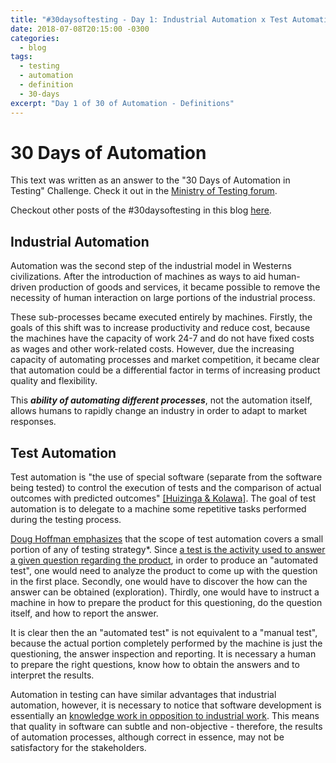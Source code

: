 ```yaml
---
title: "#30daysoftesting - Day 1: Industrial Automation x Test Automation"
date: 2018-07-08T20:15:00 -0300
categories:
  - blog
tags:
  - testing
  - automation
  - definition 
  - 30-days
excerpt: "Day 1 of 30 of Automation - Definitions"
---
```



# 30 Days of Automation

This text was written as an answer to the "30 Days of Automation in Testing" Challenge. Check it out in the [Ministry of Testing forum](https://www.ministryoftesting.com/dojo/lessons/30-days-of-automation-in-testing).

Checkout other posts of the #30daysoftesting in this blog [here](/tags/#30-days).

## Industrial Automation

Automation was the second step of the industrial model in Westerns civilizations. After the introduction of machines as ways to aid human-driven production of goods and services, it became possible to remove the necessity of human interaction on large portions of the industrial process.

These sub-processes became executed entirely by machines. Firstly, the goals of this shift was to increase productivity and reduce cost, because the machines have the capacity of work 24-7 and do not have fixed costs as wages and other work-related costs. However, due the increasing capacity of automating processes and market competition, it became clear that automation could be a differential factor in terms of increasing product quality and flexibility.

This **_ability of automating different processes_**, not the automation itself, allows humans to rapidly change an industry in order to adapt to market responses.

## Test Automation

Test automation is "the use of special software (separate from the software being tested) to control the execution of tests and the comparison of actual outcomes with predicted outcomes" [[Huizinga & Kolawa]](https://www.lehmanns.de/shop/mathematik-informatik/7865784-9780470042120-automated-defect-prevention). The goal of test automation is to delegate to a machine some repetitive tasks performed during the testing process.

[Doug Hoffman emphasizes](http://www.testingeducation.org/course_notes/hoffman_doug/test_automation/auto8.pdf) that the scope of test automation covers a small portion of any of testing strategy\*. Since [a test is the activity used to answer a given question regarding the product](http://www.satisfice.com/articles/what_is_et.shtml), in order to produce an "automated test", one would need to analyze the product to come up with the question in the first place. Secondly, one would have to discover the how can the answer can be obtained (exploration). Thirdly, one would have to instruct a machine in how to prepare the product for this questioning, do the question itself, and how to report the answer.

It is clear then the an "automated test" is not equivalent to a "manual test", because the actual portion completely performed by the machine is just the questioning, the answer inspection and reporting. It is necessary a human to prepare the right questions, know how to obtain the answers and to interpret the results.

Automation in testing can have similar advantages that industrial automation, however, it is necessary to notice that software development is essentially an [knowledge work in opposition to industrial work](https://www.mindspringgroup.com/knowledge-and-industrial-work-workers-and-organisations/). This means that quality in software can subtle and non-objective - therefore, the results of automation processes, although correct in essence, may not be satisfactory for the stakeholders.
